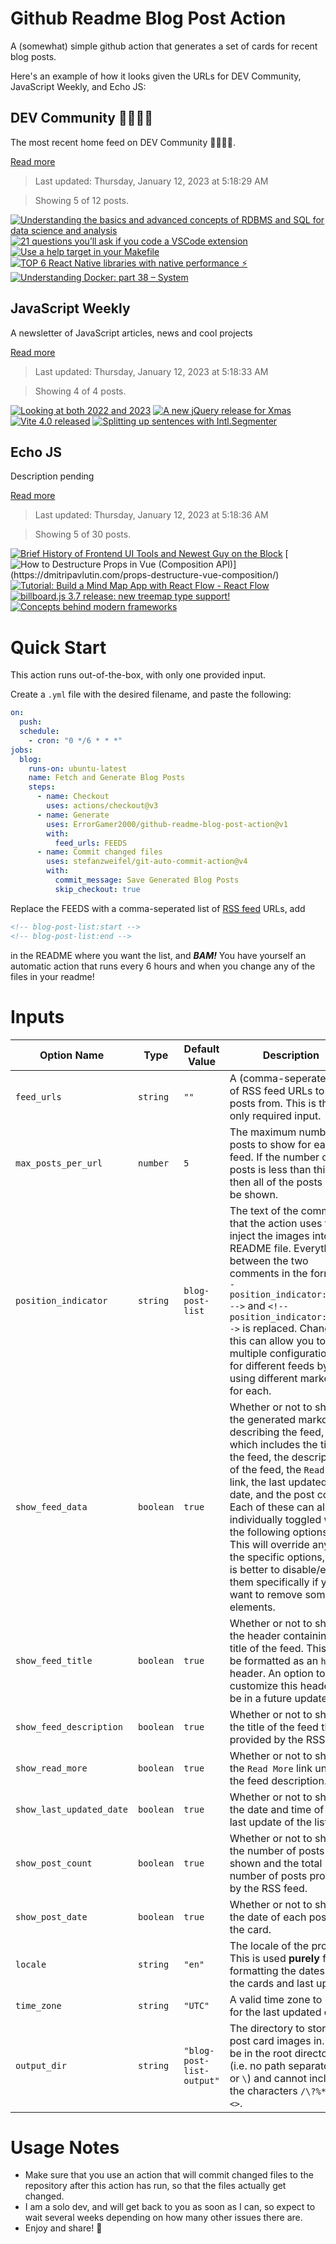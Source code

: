 # Github Readme Blog Post Action

A (somewhat) simple github action that generates a set of cards for recent blog posts.

Here's an example of how it looks given the URLs for DEV Community, JavaScript Weekly, and Echo JS:

<!-- post-list:start -->
## DEV Community 👩‍💻👨‍💻

The most recent home feed on DEV Community 👩‍💻👨‍💻.

[Read more](https://dev.to)
> Last updated: Thursday, January 12, 2023 at 5:18:29 AM

> Showing 5 of 12 posts.

[![Understanding the basics and advanced concepts of RDBMS and SQL for data science and analysis](https://raw.githubusercontent.com/ErrorGamer2000/github-readme-blog-post-action/main/generated_files/DEV_Community_👩‍💻👨‍💻/Understanding_the_basics_and_advanced_concepts_of_RDBMS_and_SQL_for_data_science_and_analysis.svg)](https://dev.to/anurag629/understanding-the-basics-and-advanced-concepts-of-rdbms-and-sql-for-data-science-and-analysis-5h4l)
[![21 questions you’ll ask if you code a VSCode extension](https://raw.githubusercontent.com/ErrorGamer2000/github-readme-blog-post-action/main/generated_files/DEV_Community_👩‍💻👨‍💻/21_questions_you’ll_ask_if_you_code_a_VSCode_extension.svg)](https://dev.to/promyze/21-questions-youll-ask-if-you-code-a-vscode-extension-5g3n)
[![Use a help target in your Makefile](https://raw.githubusercontent.com/ErrorGamer2000/github-readme-blog-post-action/main/generated_files/DEV_Community_👩‍💻👨‍💻/Use_a_help_target_in_your_Makefile.svg)](https://dev.to/aws-builders/use-a-help-target-in-your-makefile-46a3)
[![TOP 6 React Native libraries with native performance ⚡️](https://raw.githubusercontent.com/ErrorGamer2000/github-readme-blog-post-action/main/generated_files/DEV_Community_👩‍💻👨‍💻/TOP_6_React_Native_libraries_with_native_performance_⚡️.svg)](https://dev.to/kirill3333/top-6-react-native-libraries-with-native-performance-33d5)
[![Understanding Docker: part 38 – System](https://raw.githubusercontent.com/ErrorGamer2000/github-readme-blog-post-action/main/generated_files/DEV_Community_👩‍💻👨‍💻/Understanding_Docker__part_38_–_System.svg)](https://dev.to/aurelievache/understanding-docker-part-38-system-4nob)


## JavaScript Weekly

A newsletter of JavaScript articles, news and cool projects

[Read more](https://javascriptweekly.com/)
> Last updated: Thursday, January 12, 2023 at 5:18:33 AM

> Showing 4 of 4 posts.

[![Looking at both 2022 and 2023](https://raw.githubusercontent.com/ErrorGamer2000/github-readme-blog-post-action/main/generated_files/JavaScript_Weekly/Looking_at_both_2022_and_2023.svg)](https://javascriptweekly.com/issues/620)
[![A new jQuery release for Xmas](https://raw.githubusercontent.com/ErrorGamer2000/github-readme-blog-post-action/main/generated_files/JavaScript_Weekly/A_new_jQuery_release_for_Xmas.svg)](https://javascriptweekly.com/issues/619)
[![Vite 4.0 released](https://raw.githubusercontent.com/ErrorGamer2000/github-readme-blog-post-action/main/generated_files/JavaScript_Weekly/Vite_4.0_released.svg)](https://javascriptweekly.com/issues/618)
[![Splitting up sentences with Intl.Segmenter](https://raw.githubusercontent.com/ErrorGamer2000/github-readme-blog-post-action/main/generated_files/JavaScript_Weekly/Splitting_up_sentences_with_Intl.Segmenter.svg)](https://javascriptweekly.com/issues/617)


## Echo JS

Description pending

[Read more](
http://www.echojs.com
)
> Last updated: Thursday, January 12, 2023 at 5:18:36 AM

> Showing 5 of 30 posts.

[![Brief History of Frontend UI Tools and Newest Guy on the Block](https://raw.githubusercontent.com/ErrorGamer2000/github-readme-blog-post-action/main/generated_files/_Echo_JS_/Brief_History_of_Frontend_UI_Tools_and_Newest_Guy_on_the_Block.svg)](https://dev.to/codux/brief-history-of-frontend-ui-tools-and-newest-guy-on-the-block-jm)
[![How to Destructure Props in Vue (Composition API)](https://raw.githubusercontent.com/ErrorGamer2000/github-readme-blog-post-action/main/generated_files/_Echo_JS_/How_to_Destructure_Props_in_Vue_(Composition_API).svg)](https://dmitripavlutin.com/props-destructure-vue-composition/)
[![Tutorial: Build a Mind Map App with React Flow - React Flow](https://raw.githubusercontent.com/ErrorGamer2000/github-readme-blog-post-action/main/generated_files/_Echo_JS_/Tutorial__Build_a_Mind_Map_App_with_React_Flow_-_React_Flow.svg)](https://reactflow.dev/blog/mind-map-app-with-react-flow/)
[![billboard.js 3.7 release: new treemap type support!](https://raw.githubusercontent.com/ErrorGamer2000/github-readme-blog-post-action/main/generated_files/_Echo_JS_/billboard.js_3.7_release__new_treemap_type_support!.svg)](https://netil.medium.com/billboard-js-3-7-release-new-treemap-type-support-de9c8e887de1)
[![Concepts behind modern frameworks](https://raw.githubusercontent.com/ErrorGamer2000/github-readme-blog-post-action/main/generated_files/_Echo_JS_/Concepts_behind_modern_frameworks.svg)](https://dev.to/lexlohr/concepts-behind-modern-frameworks-4m1g)


<!-- post-list:end -->

# Quick Start

This action runs out-of-the-box, with only one provided input.

Create a `.yml` file with the desired filename, and paste the following:

```yml
on:
  push:
  schedule:
    - cron: "0 */6 * * *"
jobs:
  blog:
    runs-on: ubuntu-latest
    name: Fetch and Generate Blog Posts
    steps:
      - name: Checkout
        uses: actions/checkout@v3
      - name: Generate
        uses: ErrorGamer2000/github-readme-blog-post-action@v1
        with:
          feed_urls: FEEDS
      - name: Commit changed files
        uses: stefanzweifel/git-auto-commit-action@v4
        with:
          commit_message: Save Generated Blog Posts
          skip_checkout: true
```

Replace the FEEDS with a comma-seperated list of [RSS feed](https://rss.com/blog/how-do-rss-feeds-work/) URLs, add

```md
<!-- blog-post-list:start -->
<!-- blog-post-list:end -->
```

in the README where you want the list, and **_BAM!_** You have yourself an automatic action that runs every 6 hours and when you change any of the files in your readme!

# Inputs

<table>
  <thead>
    <tr>
      <th>Option Name</th>
      <th>Type</th>
      <th>Default Value</th>
      <th>Description</th>
    </tr>
  </thead>
  <tbody>
    <tr>
      <td><code>feed_urls</code></td>
      <td><code>string</code></td>
      <td><code>""</code></td>
      <td>A (comma-seperated) list of RSS feed URLs to load posts from. This is the only required input.</td>
    </tr>
    <tr>
      <td><code>max_posts_per_url</code></td>
      <td><code>number</code></td>
      <td><code>5</code></td>
      <td>The maximum number of posts to show for each feed. If the number of posts is less than this, then all of the posts will be shown.</td>
    </tr>
    <tr>
      <td><code>position_indicator</code></td>
      <td><code>string</code></td>
      <td><code>blog-post-list</code></td>
      <td>The text of the comments that the action uses to inject the images into the README file. Everything between the two comments in the form <code>&lt;!-- position_indicator:start --&gt;</code> and <code>&lt;!-- position_indicator:end --&gt;</code> is replaced. Changing this can allow you to use multiple configurations for different feeds by using different markers for each.</td>
    </tr>
    <tr>
      <td><code>show_feed_data</code></td>
      <td><code>boolean</code></td>
      <td><code>true</code></td>
      <td>Whether or not to show the generated markdown describing the feed, which includes the title of the feed, the description of the feed, the <code>Read More</code> link, the last updated date, and the post count. Each of these can also be individually toggled with the following options. This will override any of the specific options, so it is better to disable/enable them specifically if you want to remove some elements.</td>
    </tr>
    <tr>
      <td><code>show_feed_title</code></td>
      <td><code>boolean</code></td>
      <td><code>true</code></td>
      <td>Whether or not to show the header containing the title of the feed. This will be formatted as an <code>h2</code> header. An option to customize this header will be in a future update.</td>
    </tr>
    <tr>
      <td><code>show_feed_description</code></td>
      <td><code>boolean</code></td>
      <td><code>true</code></td>
      <td>Whether or not to show the title of the feed that is provided by the RSS feed.</td>
    </tr>
    <tr>
      <td><code>show_read_more</code></td>
      <td><code>boolean</code></td>
      <td><code>true</code></td>
      <td>Whether or not to show the <code>Read More</code> link under the feed description.</td>
    </tr>
    <tr>
      <td><code>show_last_updated_date</code></td>
      <td><code>boolean</code></td>
      <td><code>true</code></td>
      <td>Whether or not to show the date and time of the last update of the list.</td>
    </tr>
    <tr>
      <td><code>show_post_count</code></td>
      <td><code>boolean</code></td>
      <td><code>true</code></td>
      <td>Whether or not to show the number of posts shown and the total number of posts provided by the RSS feed.</td>
    </tr>
    <tr>
      <td><code>show_post_date</code></td>
      <td><code>boolean</code></td>
      <td><code>true</code></td>
      <td>Whether or not to show the date of each post on the card.</td>
    </tr>
    <tr>
      <td><code>locale</code></td>
      <td><code>string</code></td>
      <td><code>"en"</code></td>
      <td>The locale of the project. This is used <strong>purely</strong> for formatting the dates of the cards and last update.</td>
    </tr>
    <tr>
      <td><code>time_zone</code></td>
      <td><code>string</code></td>
      <td><code>"UTC"</code></td>
      <td>A valid time zone to use for the last updated date.</td>
    </tr>
    <tr>
      <td><code>output_dir</code></td>
      <td><code>string</code></td>
      <td><code>"blog-post-list-output"</code></td>
      <td>The directory to store the post card images in. Must be in the root directory (i.e. no path separators <code>/</code> or <code>\</code>) and cannot include the characters <code>/\?%*:|"&lt;&gt;</code>.</td>
    </tr>
<!--
    <tr>
      <td><code></code></td>
      <td><cde></cde></td>
      <td><code></code></td>
      <td></td>
    </tr>
-->
  </tbody>
</table>

# Usage Notes

- Make sure that you use an action that will commit changed files to the repository after this action has run, so that the files actually get changed.
- I am a solo dev, and will get back to you as soon as I can, so expect to wait several weeks depending on how many other issues there are.
- Enjoy and share! 🤗

